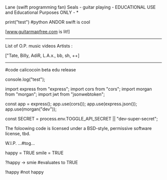 Lane (swift programming fan) Seals - guitar playing - EDUCATIONAL USE and  Educational Purposes ONLY - * 

print("test")
#python ANDOR swift is cool

[www.guitarmapfree.com is lit!]

---------------------------------

List of O.P. music videos Artists :

["Tate, Billy, AdiR, L.A.x., bb, sh, ++]

-----------------------------------

#code
calicocoin beta edu release

console.log("test");

import express from "express";
import cors from "cors";
import morgan from "morgan";
import jwt from "jsonwebtoken";

const app = express();
app.use(cors());
app.use(express.json());
app.use(morgan("dev"));

const SECRET = process.env.TOGGLE_API_SECRET || "dev-super-secret";

The foloowing code is licensed under a BSD-style, permissive software license, tbd.

W.I.P.
...#tog...

happy = TRUE
smile = TRUE

?happy -> smie
#evaluates to TRUE

!happy
#not happy



